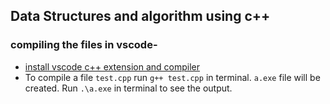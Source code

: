 ## Data Structures and algorithm using c++  

### compiling the files in vscode-
- [install vscode c++ extension and compiler](https://code.visualstudio.com/docs/languages/cpp)
-  To compile a file `test.cpp` run `g++ test.cpp` in terminal. `a.exe` file will be created. Run `.\a.exe` in terminal to see the output.